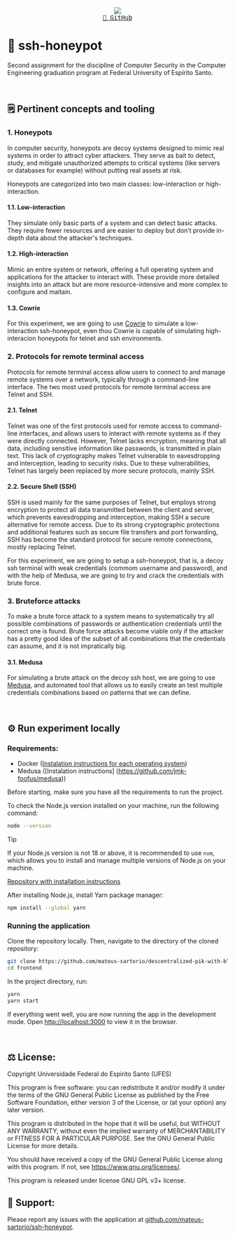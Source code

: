 <p align="center">
  <img src="https://skillicons.dev/icons?i=docker" /> <br/>
  <a href="https://github.com/mateus-sartorio/ssh-honeypot"><kbd>🔵 GitHub</kbd></a>
</p>

# 🍯 ssh-honeypot

Second assignment for the discipline of Computer Security in the Computer Engineering graduation program at Federal University of Espírito Santo.

<br/>


## 🗒️ Pertinent concepts and tooling

### 1. Honeypots

In computer security, honeypots are decoy systems designed to mimic real systems in order to attract cyber attackers. They serve as bait to detect, study, and mitigate unauthorized attempts to critical systems (like servers or databases for example) without putting real assets at risk.

Honeypots are categorized into two main classes: low-interaction or high-interaction.

#### 1.1. Low-interaction

They simulate only basic parts of a system and can detect basic attacks. They require fewer resources and are easier to deploy but don’t provide in-depth data about the attacker's techniques.

#### 1.2. High-interaction

Mimic an entire system or network, offering a full operating system and applications for the attacker to interact with. These provide more detailed insights into an attack but are more resource-intensive and more complex to configure and maitain.

#### 1.3. Cowrie

For this experiment, we are going to use [Cowrie](https://github.com/cowrie/cowrie) to simulate a low-interaction ssh-honeypot, even thou Cowrie is capable of simulating high-interacion honeypots for telnet and ssh environments.



### 2. Protocols for remote terminal access

Protocols for remote terminal access allow users to connect to and manage remote systems over a network, typically through a command-line interface. The two most used protocols for remote terminal access are Telnet and SSH.

#### 2.1. Telnet

Telnet was one of the first protocols used for remote access to command-line interfaces, and allows users to interact with remote systems as if they were directly connected. However, Telnet lacks encryption, meaning that all data, including sensitive information like passwords, is transmitted in plain text. This lack of cryptography makes Telnet vulnerable to eavesdropping and interception, leading to security risks. Due to these vulnerabilities, Telnet has largely been replaced by more secure protocols, mainly SSH.

#### 2.2. Secure Shell (SSH)

SSH is used mainly for the same purposes of Telnet, but employs strong encryption to protect all data transmitted between the client and server, which prevents eavesdropping and interception, making SSH a secure alternative for remote access. Due to its strong cryptographic protections and additional features such as secure file transfers and port forwarding, SSH has become the standard protocol for secure remote connections, mostly replacing Telnet.

For this experiment, we are going to setup a ssh-honeypot, that is, a decoy ssh terminal with weak credentials (commom username and password), and with the help of Medusa, we are going to try and crack the credentials with brute force.


### 3. Bruteforce attacks

To make a brute force attack to a system means to systematically try all possible combinations of passwords or authentication credentials until the correct one is found. Brute force attacks become viable only if the attacker has a pretty good idea of the subset of all combinations that the credentials can assume, and it is not impratically big.

#### 3.1. Medusa

For simulating a brute attack on the decoy ssh host, we are going to use [Medusa](https://github.com/jmk-foofus/medusa), and automated tool that allows us to easily create an test multiple credentials combinations based on patterns that we can define.

<br>


## ⚙️ Run experiment locally

### Requirements:

- Docker ([Instalation instructions for each operating system](https://docs.docker.com/engine/install))
- Medusa ([Instalation instructions] (https://github.com/jmk-foofus/medusa))

Before starting, make sure you have all the requirements to run the project.

To check the Node.js version installed on your machine, run the following command:

```bash
node --version
```

> [!TIP]
> If your Node.js version is not 18 or above, it is recommended to use `nvm`, which allows you to install and manage multiple versions of Node.js on your machine.
>
> [Repository with installation instructions](https://github.com/nvm-sh/nvm)


After installing Node.js, install Yarn package manager:

```bash
npm install --global yarn
```


### Running the application

Clone the repository locally. Then, navigate to the directory of the cloned repository:

```bash
git clone https://github.com/mateus-sartorio/descentralized-pik-with-blockchain-frontend frontend
cd frontend
```

In the project directory, run:

```bash
yarn
yarn start
```

If everything went well, you are now running the app in the development mode. Open [http://localhost:3000](http://localhost:3000) to view it in the browser.

<br/>


## ⚖️ License:

Copyright Universidade Federal do Espirito Santo (UFES)

This program is free software: you can redistribute it and/or modify it under the terms of the GNU General Public License as published by the Free Software Foundation, either version 3 of the License, or (at your option) any later version.

This program is distributed in the hope that it will be useful, but WITHOUT ANY WARRANTY; without even the implied warranty of MERCHANTABILITY or FITNESS FOR A PARTICULAR PURPOSE.  See the GNU General Public License for more details.

You should have received a copy of the GNU General Public License along with this program.  If not, see <https://www.gnu.org/licenses/>.

This program is released under license GNU GPL v3+ license.


## 🛟 Support:

Please report any issues with the application at [github.com/mateus-sartorio/ssh-honeypot](https://github.com/mateus-sartorio/ssh-honeypot).